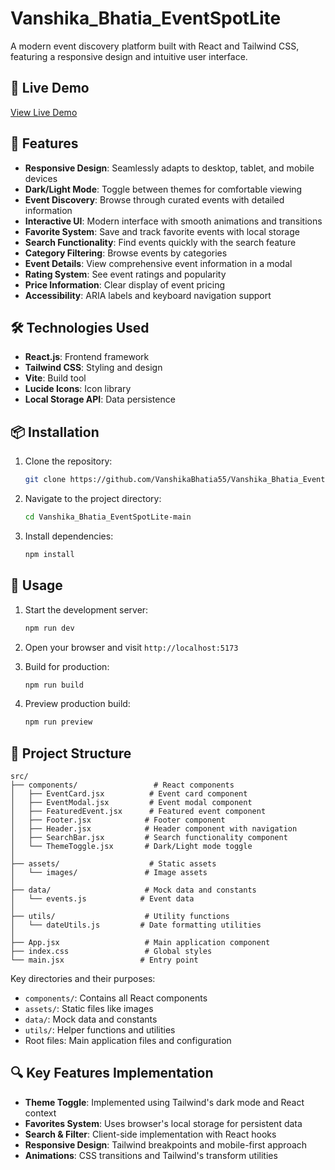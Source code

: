 # Vanshika_Bhatia_EventSpotLite

A modern event discovery platform built with React and Tailwind CSS, featuring a responsive design and intuitive user interface.

## 🌟 Live Demo

[View Live Demo](https://notify-plum.vercel.app/)

## 🎯 Features

- **Responsive Design**: Seamlessly adapts to desktop, tablet, and mobile devices
- **Dark/Light Mode**: Toggle between themes for comfortable viewing
- **Event Discovery**: Browse through curated events with detailed information
- **Interactive UI**: Modern interface with smooth animations and transitions
- **Favorite System**: Save and track favorite events with local storage
- **Search Functionality**: Find events quickly with the search feature
- **Category Filtering**: Browse events by categories
- **Event Details**: View comprehensive event information in a modal
- **Rating System**: See event ratings and popularity
- **Price Information**: Clear display of event pricing
- **Accessibility**: ARIA labels and keyboard navigation support

## 🛠️ Technologies Used

- **React.js**: Frontend framework
- **Tailwind CSS**: Styling and design
- **Vite**: Build tool
- **Lucide Icons**: Icon library
- **Local Storage API**: Data persistence

## 📦 Installation

1. Clone the repository:
   ```bash
   git clone https://github.com/VanshikaBhatia55/Vanshika_Bhatia_EventSpotLite.git
   ```

2. Navigate to the project directory:
   ```bash
   cd Vanshika_Bhatia_EventSpotLite-main
   ```

3. Install dependencies:
   ```bash
   npm install
   ```

## 🚀 Usage

1. Start the development server:
   ```bash
   npm run dev
   ```

2. Open your browser and visit `http://localhost:5173`

3. Build for production:
   ```bash
   npm run build
   ```

4. Preview production build:
   ```bash
   npm run preview
   ```

## 📁 Project Structure

```
src/
├── components/                 # React components
│   ├── EventCard.jsx          # Event card component
│   ├── EventModal.jsx         # Event modal component
│   ├── FeaturedEvent.jsx      # Featured event component
│   ├── Footer.jsx            # Footer component
│   ├── Header.jsx            # Header component with navigation
│   ├── SearchBar.jsx         # Search functionality component
│   └── ThemeToggle.jsx       # Dark/Light mode toggle
│
├── assets/                    # Static assets
│   └── images/               # Image assets
│
├── data/                     # Mock data and constants
│   └── events.js            # Event data
│
├── utils/                    # Utility functions
│   └── dateUtils.js         # Date formatting utilities
│
├── App.jsx                   # Main application component
├── index.css                 # Global styles
└── main.jsx                 # Entry point
```

Key directories and their purposes:
- `components/`: Contains all React components
- `assets/`: Static files like images
- `data/`: Mock data and constants
- `utils/`: Helper functions and utilities
- Root files: Main application files and configuration

## 🔍 Key Features Implementation

- **Theme Toggle**: Implemented using Tailwind's dark mode and React context
- **Favorites System**: Uses browser's local storage for persistent data
- **Search & Filter**: Client-side implementation with React hooks
- **Responsive Design**: Tailwind breakpoints and mobile-first approach
- **Animations**: CSS transitions and Tailwind's transform utilities




